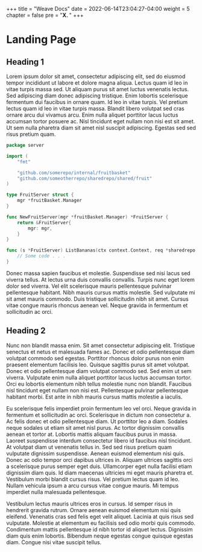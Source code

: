 +++
title = "Weave Docs"
date = 2022-06-14T23:04:27-04:00
weight = 5
chapter = false
pre = "<b>X. </b>"
+++

# **Landing Page**

## Heading 1

Lorem ipsum dolor sit amet, consectetur adipiscing elit, sed do eiusmod tempor incididunt ut labore et dolore magna aliqua. Lectus quam id leo in vitae turpis massa sed. Ut aliquam purus sit amet luctus venenatis lectus. Sed adipiscing diam donec adipiscing tristique. Enim lobortis scelerisque fermentum dui faucibus in ornare quam. Id leo in vitae turpis. Vel pretium lectus quam id leo in vitae turpis massa. Blandit libero volutpat sed cras ornare arcu dui vivamus arcu. Enim nulla aliquet porttitor lacus luctus accumsan tortor posuere ac. Nisl tincidunt eget nullam non nisi est sit amet. Ut sem nulla pharetra diam sit amet nisl suscipit adipiscing. Egestas sed sed risus pretium quam.

```go
package server

import (
    "fmt"

    "github.com/somerepo/internal/fruitbasket"
    "github.com/someotherrepo/sharedrepo/shared/fruit"
)

type FruitServer struct {
    mgr *fruitBasket.Manager
}

func NewFruitServer(mgr *fruitBasket.Manager) *FruitServer {
    return &FruitServer{
        mgr: mgr,
    }
}

func (s *FruitServer) ListBananas(ctx context.Context, req *sharedrepo.ListBananasRequest) (*sharedrepo.ListBananasResponse, error) {
    // Some code . . .
}
```

Donec massa sapien faucibus et molestie. Suspendisse sed nisi lacus sed viverra tellus. At lectus urna duis convallis convallis. Turpis nunc eget lorem dolor sed viverra. Vel elit scelerisque mauris pellentesque pulvinar pellentesque habitant. Nibh mauris cursus mattis molestie. Sed vulputate mi sit amet mauris commodo. Duis tristique sollicitudin nibh sit amet. Cursus vitae congue mauris rhoncus aenean vel. Neque gravida in fermentum et sollicitudin ac orci.

## Heading 2

Nunc non blandit massa enim. Sit amet consectetur adipiscing elit. Tristique senectus et netus et malesuada fames ac. Donec et odio pellentesque diam volutpat commodo sed egestas. Porttitor rhoncus dolor purus non enim praesent elementum facilisis leo. Quisque sagittis purus sit amet volutpat. Donec et odio pellentesque diam volutpat commodo sed. Sed enim ut sem viverra. Vulputate enim nulla aliquet porttitor lacus luctus accumsan tortor. Orci eu lobortis elementum nibh tellus molestie nunc non blandit. Faucibus nisl tincidunt eget nullam non nisi est. Pellentesque pulvinar pellentesque habitant morbi. Est ante in nibh mauris cursus mattis molestie a iaculis.

Eu scelerisque felis imperdiet proin fermentum leo vel orci. Neque gravida in fermentum et sollicitudin ac orci. Scelerisque in dictum non consectetur a. Ac felis donec et odio pellentesque diam. Ut porttitor leo a diam. Sodales neque sodales ut etiam sit amet nisl purus. Ac tortor dignissim convallis aenean et tortor at. Lobortis mattis aliquam faucibus purus in massa. Laoreet suspendisse interdum consectetur libero id faucibus nisl tincidunt. At volutpat diam ut venenatis tellus in. Sed sed risus pretium quam vulputate dignissim suspendisse. Aenean euismod elementum nisi quis. Donec ac odio tempor orci dapibus ultrices in. Aliquam ultrices sagittis orci a scelerisque purus semper eget duis. Ullamcorper eget nulla facilisi etiam dignissim diam quis. Id diam maecenas ultricies mi eget mauris pharetra et. Vestibulum morbi blandit cursus risus. Vel pretium lectus quam id leo. Nullam vehicula ipsum a arcu cursus vitae congue mauris. Mi tempus imperdiet nulla malesuada pellentesque.

Vestibulum lectus mauris ultrices eros in cursus. Id semper risus in hendrerit gravida rutrum. Ornare aenean euismod elementum nisi quis eleifend. Venenatis cras sed felis eget velit aliquet. Lacinia at quis risus sed vulputate. Molestie at elementum eu facilisis sed odio morbi quis commodo. Condimentum mattis pellentesque id nibh tortor id aliquet lectus. Dignissim diam quis enim lobortis. Bibendum neque egestas congue quisque egestas diam. Congue nisi vitae suscipit tellus.